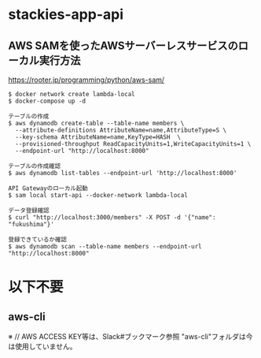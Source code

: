 # stackies-app-api

## AWS SAMを使ったAWSサーバーレスサービスのローカル実行方法
https://rooter.jp/programming/python/aws-sam/

```
$ docker network create lambda-local
$ docker-compose up -d

テーブルの作成
$ aws dynamodb create-table --table-name members \
  --attribute-definitions AttributeName=name,AttributeType=S \
  --key-schema AttributeName=name,KeyType=HASH  \
  --provisioned-throughput ReadCapacityUnits=1,WriteCapacityUnits=1 \
  --endpoint-url "http://localhost:8000"

テーブルの作成確認
$ aws dynamodb list-tables --endpoint-url 'http://localhost:8000'

API Gatewayのローカル起動
$ sam local start-api --docker-network lambda-local

データ登録確認
$ curl "http://localhost:3000/members" -X POST -d '{"name": "fukushima"}'

登録できているか確認
$ aws dynamodb scan --table-name members --endpoint-url "http://localhost:8000"

```

# 以下不要

## aws-cli
※ // AWS ACCESS KEY等は、Slack#ブックマーク参照
"aws-cli"フォルダは今は使用していません。

